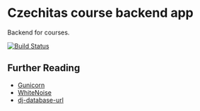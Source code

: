 # Czechitas course backend app
Backend for courses.

[![Build Status](https://travis-ci.com/SvetlanaM/czechitas-backend.svg?token=EmbPyykyPoCyFKqFzkzc&branch=master)](https://travis-ci.com/SvetlanaM/czechitas-backend)


## Further Reading

- [Gunicorn](https://warehouse.python.org/project/gunicorn/)
- [WhiteNoise](https://warehouse.python.org/project/whitenoise/)
- [dj-database-url](https://warehouse.python.org/project/dj-database-url/)
